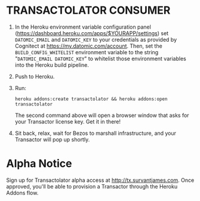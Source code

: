 # TRANSACTOLATOR CONSUMER

1. In the Heroku environment variable configuration panel (https://dashboard.heroku.com/apps/$YOURAPP/settings) set `DATOMIC_EMAIL` and `DATOMIC_KEY` to your credentials as provided by Cognitect at https://my.datomic.com/account. Then, set the `BUILD_CONFIG_WHITELIST` environment variable to the string "`DATOMIC_EMAIL DATOMIC_KEY`" to whitelist those environment variables into the Heroku build pipeline.

2. Push to Heroku.

3. Run:

   `heroku addons:create transactolator && heroku addons:open transactolator`

    The second command above will open a browser window that asks for your Transactor license key. Get it in there!

4. Sit back, relax, wait for Bezos to marshall infrastructure, and your Transactor will pop up shortly.

# Alpha Notice

Sign up for Transactolator alpha access at http://tx.survantjames.com. Once approved, you'll be able to provision a Transactor through the Heroku Addons flow.
